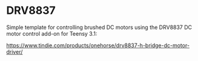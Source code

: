 # DRV8837

Simple template for controlling brushed DC motors using the DRV8837 DC motor control add-on for Teensy 3.1:

https://www.tindie.com/products/onehorse/drv8837-h-bridge-dc-motor-driver/
